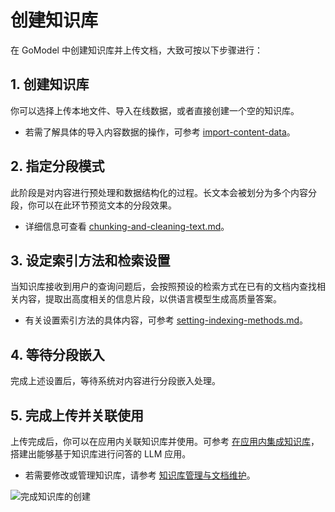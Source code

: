 # 创建知识库

在 GoModel 中创建知识库并上传文档，大致可按以下步骤进行：

## 1. 创建知识库
你可以选择上传本地文件、导入在线数据，或者直接创建一个空的知识库。
- 若需了解具体的导入内容数据的操作，可参考 [import-content-data](import-content-data/)。

## 2. 指定分段模式
此阶段是对内容进行预处理和数据结构化的过程。长文本会被划分为多个内容分段，你可以在此环节预览文本的分段效果。
- 详细信息可查看 [chunking-and-cleaning-text.md](chunking-and-cleaning-text.md)。

## 3. 设定索引方法和检索设置
当知识库接收到用户的查询问题后，会按照预设的检索方式在已有的文档内查找相关内容，提取出高度相关的信息片段，以供语言模型生成高质量答案。
- 有关设置索引方法的具体内容，可参考 [setting-indexing-methods.md](setting-indexing-methods.md)。

## 4. 等待分段嵌入
完成上述设置后，等待系统对内容进行分段嵌入处理。

## 5. 完成上传并关联使用
上传完成后，你可以在应用内关联知识库并使用。可参考 [在应用内集成知识库](../integrate-knowledge-within-application.md)，搭建出能够基于知识库进行问答的 LLM 应用。
- 若需要修改或管理知识库，请参考 [知识库管理与文档维护](../knowledge-and-documents-maintenance/)。

![完成知识库的创建](https://assets-docs.dify.ai/2024/12/a3362a1cd384cb2b539c9858de555518.png)


